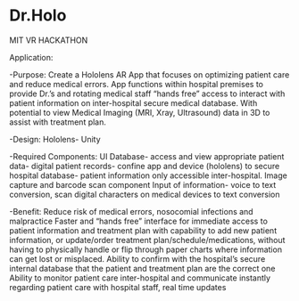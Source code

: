 # Dr.Holo

MIT VR HACKATHON

Application:

-Purpose:
Create a Hololens AR App that focuses on optimizing patient care and reduce medical errors. App functions within hospital premises to provide Dr.’s and rotating medical staff “hands free” access to interact with patient information on inter-hospital secure medical database.  With potential to view Medical Imaging (MRI, Xray, Ultrasound) data in 3D to assist with treatment plan.

-Design:
Hololens- Unity 

-Required Components:
UI
Database- access and view appropriate patient data- digital patient records- confine app and device (hololens) to secure hospital database- patient information only accessible inter-hospital. 
Image capture and barcode scan component
Input of  information- voice to text conversion, scan digital characters on medical devices to text conversion


-Benefit:
Reduce risk of medical errors, nosocomial infections and malpractice
Faster and “hands free” interface for immediate access to patient information and treatment plan with capability to add new patient information, or update/order treatment plan/schedule/medications, without having to physically handle or flip through paper charts where information can get lost or misplaced.
Ability to confirm with the hospital’s secure internal database that the patient and  treatment plan are the correct one
Ability to monitor patient care inter-hospital and communicate instantly regarding patient care with hospital staff, real time updates
